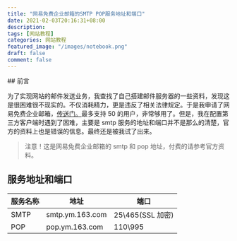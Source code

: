 ```yaml
---
title: "网易免费企业邮箱的SMTP POP服务地址和端口"
date: 2021-02-03T20:16:31+08:00
description:
tags: [网站教程]
categories: 网站教程
featured_image: "/images/notebook.png"
draft: false
comment: false
---
```


​## 前言

为了实现网站的邮件发送业务，我查找了自己搭建邮件服务器的一些资料，发现这是很困难很不现实的。不仅消耗精力，更是违反了相关法律规定。于是我申请了网易免费企业邮箱，[传送门。](http://ym.163.com/ "传送门。")最多支持 50 的用户，非常够用了。但是，我在配置第三方客户端时遇到了困难，主要是 smtp 服务的地址和端口并不是那么的清楚，官方的资料上也是错误的信息。最终还是被我试了出来。

> 注意！这是网易免费企业邮箱的 smtp 和 pop 地址，付费的请参考官方资料。

## 服务地址和端口

| 服务名称 | 地址            | 端口             |
| -------- | --------------- | ---------------- |
| SMTP     | smtp.ym.163.com | 25\465(SSL 加密) |
| POP      | pop.ym.163.com  | 110\995          |

​
